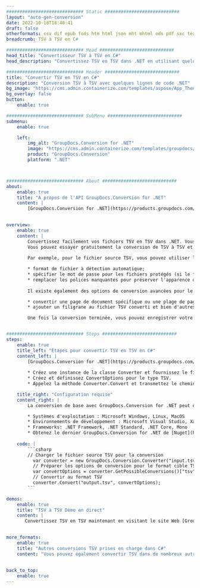 ```yaml
---
############################# Static ############################
layout: "auto-gen-conversion"
date: 2022-10-18T18:40:41
draft: false
otherformats: csv dif epub fods htm html json mht mhtml ods pdf sxc tex tsv xlam xls xlsb xlsm xlsx xlt xltm xltx xml xps
breadcrumb: TSV à TSV en C#

############################# Head ############################
head_title: "Convertisseur TSV à TSV en C#"
head_description: "Convertissez TSV en TSV dans .NET en utilisant quelques lignes de code. Utilisez l'API de conversion de documents GroupDocs pour convertir plus de 160 formats de fichiers."

############################# Header ############################
title: "Convertir TSV en TSV en C#"
description: "Conversion TSV à TSV avec quelques lignes de code .NET"
bg_image: "https://cms.admin.containerize.com/templates/aspose/App_Themes/V3/images/bg/header1.png"
bg_overlay: false
button:
    enable: true

############################# SubMenu ############################
submenu:
    enable: true

    left:
        img_alt: "GroupDocs.Conversion for .NET"
        image: "https://cms.admin.containerize.com/templates/groupdocs/images/product-logos/90x90-noborder/groupdocs-conversion-net.png"
        product: "GroupDocs.Conversion"
        platform: ".NET"



############################# About ############################
about:
    enable: true
    title: "À propos de l'API GroupDocs.Conversion for .NET"
    content: |
        [GroupDocs.Conversion for .NET](https://products.groupdocs.com/conversion/net/) peut être utilisé pour convertir Microsoft Word, Excel, PowerPoint, PDF, Visio et d'autres formats. GroupDocs.Conversion est une API autonome adaptée aux systèmes back-end et internes nécessitant des performances élevées. Il ne dépend d'aucun logiciel tel que Microsoft ou Open Office.
    

overview:
    enable: true
    content: |
        Convertissez facilement vos fichiers TSV en TSV dans .NET. Vous pouvez utiliser seulement quelques lignes de code C# dans n'importe quelle plate-forme de votre choix comme - Windows, Linux, macOS.
        Vous pouvez essayer gratuitement la conversion de TSV à TSV et évaluer la qualité des résultats de conversion. En plus des scénarios de conversion de fichiers simples, vous pouvez essayer des options plus avancées pour charger le fichier source TSV et pour enregistrer le résultat de sortie TSV. 
        
        Par exemple, pour le fichier source TSV, vous pouvez utiliser les options de chargement suivantes :

        * format de fichier à détection automatique;
        * spécifier le mot de passe pour les fichiers protégés (si le format de fichier le prend en charge);
        * remplacer les polices manquantes pour préserver l'apparence du document.
        
        Il existe également des options de conversion avancées pour le fichier TSV :

        * convertir une page de document spécifique ou une plage de pages;
        * ajouter un filigrane au fichier TSV converti et bien d'autres.

        Une fois la conversion terminée, vous pouvez enregistrer votre fichier TSV dans le chemin du fichier local ou dans tout stockage tiers tel que FTP, Amazon S3, Google Drive, Dropbox, etc. Veuillez noter - pour convertir TSV en TSV aucun logiciel supplémentaire n'est nécessaire - comme MS Office, Open Office, Adobe Acrobat Reader, etc.


############################# Steps ############################
steps:
    enable: true
    title_left: "Étapes pour convertir TSV en TSV en C#"
    content_left: |
        [GroupDocs.Conversion for .NET](https://products.groupdocs.com/conversion/net/) permet aux développeurs de convertir facilement un fichier TSV en TSV avec quelques lignes de code.
        
        * Créez une instance de la classe Converter et fournissez le fichier TSV avec le chemin complet
        * Créez et définissez ConvertOptions pour le type TSV.
        * Appelez la méthode Converter.Convert et transmettez le chemin complet et le format (TSV) en tant que paramètre

    title_right: "Configuration requise"
    content_right: |
        La conversion de base avec GroupDocs.Conversion for .NET peut être effectuée en quelques étapes simples. Nos API sont prises en charge sur toutes les principales plates-formes et systèmes d'exploitation. Avant d'exécuter le code ci-dessous, assurez-vous que les prérequis suivants sont installés sur votre système.

        * Systèmes d'exploitation : Microsoft Windows, Linux, MacOS
        * Environnements de développement : Microsoft Visual Studio, Xamarin, MonoDevelop
        * Frameworks: .NET Framework, .NET Standard, .NET Core, Mono
        * Obtenez le dernier GroupDocs.Conversion for .NET de [Nuget](https://www.nuget.org/packages/groupdocs.conversion)
         
    code: |
        ```csharp    
        // Charger le fichier source TSV pour la conversion
          var converter = new GroupDocs.Conversion.Converter("input.tsv");
          // Préparer les options de conversion pour le format cible TSV
          var convertOptions = converter.GetPossibleConversions()["tsv"].ConvertOptions;
          // Convertir au format TSV
          converter.Convert("output.tsv", convertOptions);
        ```

demos:
    enable: true
    title: "TSV à TSV Démo en direct"
    content: |
       Convertissez TSV en TSV maintenant en visitant le site Web [GroupDocs.Conversion App](https://products.groupdocs.app/conversion/family). La démo en ligne présente les avantages suivants
          

more_formats:
    enable: true
    title: "Autres conversions TSV prises en charge dans C#"
    content: "Vous pouvez également convertir TSV dans de nombreux autres formats de fichiers. Veuillez consulter la liste ci-dessous."
       
       
back_to_top:
    enable: true
---
```

